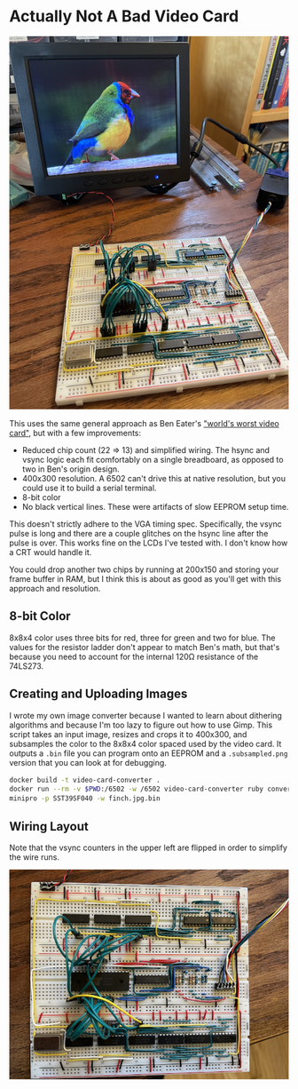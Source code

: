 # Actually Not A Bad Video Card

![demo setup](doc/demo.png?raw=True)

This uses the same general approach as Ben Eater's ["world's worst
video card"](https://eater.net/vga), but with a few improvements:

  * Reduced chip count (22 => 13) and simplified wiring.  The hsync
    and vsync logic each fit comfortably on a single breadboard, as
    opposed to two in Ben's origin design.
  * 400x300 resolution.  A 6502 can't drive this at native resolution,
    but you could use it to build a serial terminal.
  * 8-bit color
  * No black vertical lines.  These were artifacts of slow EEPROM
    setup time.

This doesn't strictly adhere to the VGA timing spec.  Specifically,
the vsync pulse is long and there are a couple glitches on the hsync
line after the pulse is over.  This works fine on the LCDs I've tested
with.  I don't know how a CRT would handle it.

You could drop another two chips by running at 200x150 and storing
your frame buffer in RAM, but I think this is about as good as you'll
get with this approach and resolution.

## 8-bit Color

8x8x4 color uses three bits for red, three for green and two for blue.
The values for the resistor ladder don't appear to match Ben's math,
but that's because you need to account for the internal 120Ω
resistance of the 74LS273.

## Creating and Uploading Images

I wrote my own image converter because I wanted to learn about
dithering algorithms and because I'm too lazy to figure out how to use
Gimp.  This script takes an input image, resizes and crops it to
400x300, and subsamples the color to the 8x8x4 color spaced used by
the video card.  It outputs a `.bin` file you can program onto an
EEPROM and a `.subsampled.png` version that you can look at for
debugging.

```bash
docker build -t video-card-converter .
docker run --rm -v $PWD:/6502 -w /6502 video-card-converter ruby convert.rb finch.jpg
minipro -p SST39SF040 -w finch.jpg.bin
```

## Wiring Layout

Note that the vsync counters in the upper left are flipped in order to
simplify the wire runs.

![demo setup](doc/wiring.png?raw=True)

